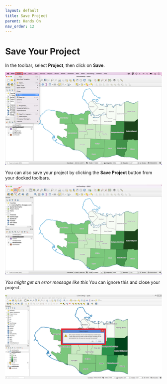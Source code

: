```yaml
---
layout: default
title: Save Project
parent: Hands On
nav_order: 12
---
```


# Save Your Project

In the toolbar, select **Project**, then click on **Save**. 

![Save Project](./images/Save-project_20220521.png)

You can also save your project by clicking the **Save Project** button from your docked toolbars. 

![Save Project2](./images/Save-project-2_20220521.png)

*You might get an error message like this* You can ignore this and close your project. 

![error message](./images/save-project-error_20200822.png)
